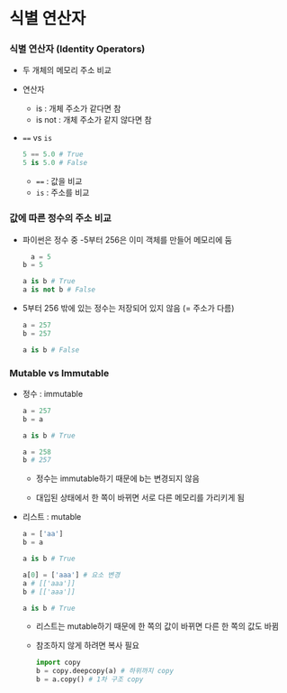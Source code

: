 # 식별 연산자

### 식별 연산자 (Identity Operators)

- 두 개체의 메모리 주소 비교

- 연산자
  
  - is : 개체 주소가 같다면 참
  - is not : 개체 주소가 같지 않다면 참

- `==` vs `is`
  
  ```python
  5 == 5.0 # True
  5 is 5.0 # False
  ```
  
  - `==` : 값을 비교
  - `is` : 주소를 비교

### 값에 따른 정수의 주소 비교

- 파이썬은 정수 중 -5부터 256은 이미 객체를 만들어 메모리에 둠
  
  ```python
    a = 5
  b = 5
  
  a is b # True
  a is not b # False
  ```

- 5부터 256 밖에 있는 정수는 저장되어 있지 않음 (= 주소가 다름)
  
  ```python
  a = 257
  b = 257
  
  a is b # False
  ```

### Mutable vs Immutable

- 정수 : immutable
  
  ```python
  a = 257
  b = a
  
  a is b # True
  
  a = 258
  b # 257
  ```
  
  - 정수는 immutable하기 때문에 b는 변경되지 않음
  
  - 대입된 상태에서 한 쪽이 바뀌면 서로 다른 메모리를 가리키게 됨

- 리스트 : mutable
  
  ```python
  a = ['aa']
  b = a
  
  a is b # True
  
  a[0] = ['aaa'] # 요소 변경
  a # [['aaa']]
  b # [['aaa']]
  
  a is b # True
  ```
  
  - 리스트는 mutable하기 때문에 한 쪽의 값이 바뀌면 다른 한 쪽의 값도 바뀜
  - 참조하지 않게 하려면 복사 필요
    
    ```python
    import copy
    b = copy.deepcopy(a) # 하위까지 copy
    b = a.copy() # 1차 구조 copy
    ```